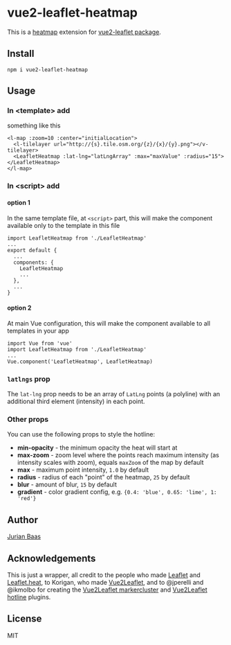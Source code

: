 # vue2-leaflet-heatmap

This is a [heatmap](https://github.com/Leaflet/Leaflet.heat) extension for [vue2-leaflet package](https://github.com/KoRiGaN/Vue2Leaflet).

## Install

`npm i vue2-leaflet-heatmap`

## Usage

### In &lt;template&gt; add

something like this

    <l-map :zoom=10 :center="initialLocation">
      <l-tilelayer url="http://{s}.tile.osm.org/{z}/{x}/{y}.png"></v-tilelayer>
      <LeafletHeatmap :lat-lng="latLngArray" :max="maxValue" :radius="15"></LeafletHeatmap>
    </l-map>

### In &lt;script&gt; add

#### option 1

In the same template file, at `<script>` part, this will make the component available only to the template in this file

    import LeafletHeatmap from './LeafletHeatmap'
    ...
    export default {
      ...
      components: {
        LeafletHeatmap
        ...
      },
      ...
    }

#### option 2

At main Vue configuration, this will make the component available to all templates in your app

    import Vue from 'vue'
    import LeafletHeatmap from './LeafletHeatmap'
    ...
    Vue.component('LeafletHeatmap', LeafletHeatmap)

### `latlngs` prop

The `lat-lng` prop needs to be an array of `LatLng` points (a polyline) with an additional third element (intensity) in each point.

### Other props

You can use the following props to style the hotline:

- **min-opacity** - the minimum opacity the heat will start at
- **max-zoom** - zoom level where the points reach maximum intensity (as intensity scales with zoom), equals `maxZoom` of the map by default
- **max** - maximum point intensity, `1.0` by default
- **radius** - radius of each "point" of the heatmap, `25` by default
- **blur** - amount of blur, `15` by default
- **gradient** - color gradient config, e.g. `{0.4: 'blue', 0.65: 'lime', 1: 'red'}`

## Author

[Jurian Baas](https://jurb.me)

## Acknowledgements

This is just a wrapper, all credit to the people who made [Leaflet](https://github.com/Leaflet) and [Leaflet.heat](https://github.com/Leaflet/Leaflet.heat), to Korigan, who made [Vue2Leaflet](https://github.com/KoRiGaN/Vue2Leaflet), and to @jperelli and @ikmolbo for creating the [Vue2Leaflet markercluster](https://github.com/jperelli/vue2-leaflet-markercluster) and [Vue2Leaflet hotline](https://github.com/ikmolbo/vue2-leaflet-hotline) plugins.

## License

MIT

